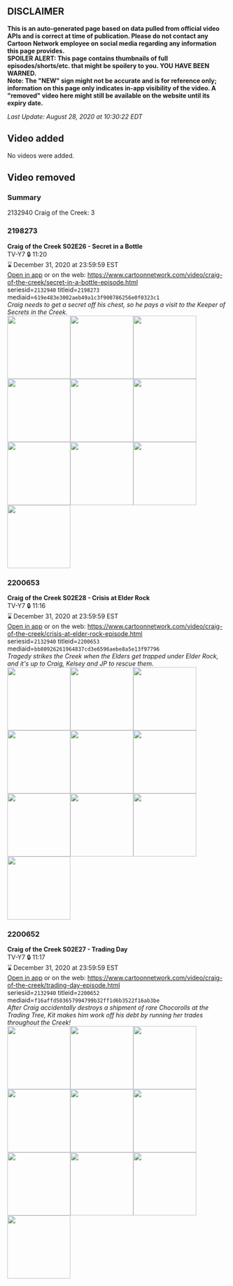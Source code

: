 ## DISCLAIMER
**This is an auto-generated page based on data pulled from official video APIs and is correct at time of publication. Please do not contact any Cartoon Network employee on social media regarding any information this page provides.**  
**SPOILER ALERT: This page contains thumbnails of full episodes/shorts/etc. that might be spoilery to you. YOU HAVE BEEN WARNED.**  
**Note: The "NEW" sign might not be accurate and is for reference only; information on this page only indicates in-app visibility of the video. A "removed" video here might still be available on the website until its expiry date.**  

_Last Update: August 28, 2020 at 10:30:22 EDT_
## Video added
No videos were added.  
## Video removed
### Summary
2132940 Craig of the Creek: 3  
### 2198273
**Craig of the Creek S02E26 - Secret in a Bottle**  
TV-Y7 🔒 11:20  
⌛ December 31, 2020 at 23:59:59 EST  
[Open in app](https://tinyurl.com/y77nh4zk) or on the web: https://www.cartoonnetwork.com/video/craig-of-the-creek/secret-in-a-bottle-episode.html  
seriesid=`2132940` titleid=`2198273` mediaid=`619e483e3002aeb49a1c3f900786256e0f0323c1`  
_Craig needs to get a secret off his chest, so he pays a visit to the Keeper of Secrets in the Creek._  
<a href="https://s3.amazonaws.com/cartoonorchestrator/2198273_001_1280x720.jpg"><img src="https://s3.amazonaws.com/cartoonorchestrator/2198273_001_640x360.jpg" height="144px" /></a><a href="https://s3.amazonaws.com/cartoonorchestrator/2198273_002_1280x720.jpg"><img src="https://s3.amazonaws.com/cartoonorchestrator/2198273_002_640x360.jpg" height="144px" /></a><a href="https://s3.amazonaws.com/cartoonorchestrator/2198273_003_1280x720.jpg"><img src="https://s3.amazonaws.com/cartoonorchestrator/2198273_003_640x360.jpg" height="144px" /></a><a href="https://s3.amazonaws.com/cartoonorchestrator/2198273_004_1280x720.jpg"><img src="https://s3.amazonaws.com/cartoonorchestrator/2198273_004_640x360.jpg" height="144px" /></a><a href="https://s3.amazonaws.com/cartoonorchestrator/2198273_005_1280x720.jpg"><img src="https://s3.amazonaws.com/cartoonorchestrator/2198273_005_640x360.jpg" height="144px" /></a><a href="https://s3.amazonaws.com/cartoonorchestrator/2198273_006_1280x720.jpg"><img src="https://s3.amazonaws.com/cartoonorchestrator/2198273_006_640x360.jpg" height="144px" /></a><a href="https://s3.amazonaws.com/cartoonorchestrator/2198273_007_1280x720.jpg"><img src="https://s3.amazonaws.com/cartoonorchestrator/2198273_007_640x360.jpg" height="144px" /></a><a href="https://s3.amazonaws.com/cartoonorchestrator/2198273_008_1280x720.jpg"><img src="https://s3.amazonaws.com/cartoonorchestrator/2198273_008_640x360.jpg" height="144px" /></a><a href="https://s3.amazonaws.com/cartoonorchestrator/2198273_009_1280x720.jpg"><img src="https://s3.amazonaws.com/cartoonorchestrator/2198273_009_640x360.jpg" height="144px" /></a><a href="https://s3.amazonaws.com/cartoonorchestrator/2198273_010_1280x720.jpg"><img src="https://s3.amazonaws.com/cartoonorchestrator/2198273_010_640x360.jpg" height="144px" /></a>
### 2200653
**Craig of the Creek S02E28 - Crisis at Elder Rock**  
TV-Y7 🔒 11:16  
⌛ December 31, 2020 at 23:59:59 EST  
[Open in app](https://tinyurl.com/y8p9sher) or on the web: https://www.cartoonnetwork.com/video/craig-of-the-creek/crisis-at-elder-rock-episode.html  
seriesid=`2132940` titleid=`2200653` mediaid=`bb80926261964837cd3e6596aebe8a5e13f97796`  
_Tragedy strikes the Creek when the Elders get trapped under Elder Rock, and it's up to Craig, Kelsey and JP to rescue them._  
<a href="https://s3.amazonaws.com/cartoonorchestrator/2200653_001_1280x720.jpg"><img src="https://s3.amazonaws.com/cartoonorchestrator/2200653_001_640x360.jpg" height="144px" /></a><a href="https://s3.amazonaws.com/cartoonorchestrator/2200653_002_1280x720.jpg"><img src="https://s3.amazonaws.com/cartoonorchestrator/2200653_002_640x360.jpg" height="144px" /></a><a href="https://s3.amazonaws.com/cartoonorchestrator/2200653_003_1280x720.jpg"><img src="https://s3.amazonaws.com/cartoonorchestrator/2200653_003_640x360.jpg" height="144px" /></a><a href="https://s3.amazonaws.com/cartoonorchestrator/2200653_004_1280x720.jpg"><img src="https://s3.amazonaws.com/cartoonorchestrator/2200653_004_640x360.jpg" height="144px" /></a><a href="https://s3.amazonaws.com/cartoonorchestrator/2200653_005_1280x720.jpg"><img src="https://s3.amazonaws.com/cartoonorchestrator/2200653_005_640x360.jpg" height="144px" /></a><a href="https://s3.amazonaws.com/cartoonorchestrator/2200653_006_1280x720.jpg"><img src="https://s3.amazonaws.com/cartoonorchestrator/2200653_006_640x360.jpg" height="144px" /></a><a href="https://s3.amazonaws.com/cartoonorchestrator/2200653_007_1280x720.jpg"><img src="https://s3.amazonaws.com/cartoonorchestrator/2200653_007_640x360.jpg" height="144px" /></a><a href="https://s3.amazonaws.com/cartoonorchestrator/2200653_008_1280x720.jpg"><img src="https://s3.amazonaws.com/cartoonorchestrator/2200653_008_640x360.jpg" height="144px" /></a><a href="https://s3.amazonaws.com/cartoonorchestrator/2200653_009_1280x720.jpg"><img src="https://s3.amazonaws.com/cartoonorchestrator/2200653_009_640x360.jpg" height="144px" /></a><a href="https://s3.amazonaws.com/cartoonorchestrator/2200653_010_1280x720.jpg"><img src="https://s3.amazonaws.com/cartoonorchestrator/2200653_010_640x360.jpg" height="144px" /></a>
### 2200652
**Craig of the Creek S02E27 - Trading Day**  
TV-Y7 🔒 11:17  
⌛ December 31, 2020 at 23:59:59 EST  
[Open in app](https://tinyurl.com/y7bwwlaf) or on the web: https://www.cartoonnetwork.com/video/craig-of-the-creek/trading-day-episode.html  
seriesid=`2132940` titleid=`2200652` mediaid=`f16affd503657994799b32ff1d6b3522f16ab3be`  
_After Craig accidentally destroys a shipment of rare Chocorolls at the Trading Tree, Kit makes him work off his debt by running her trades throughout the Creek!_  
<a href="https://s3.amazonaws.com/cartoonorchestrator/2200652_001_1280x720.jpg"><img src="https://s3.amazonaws.com/cartoonorchestrator/2200652_001_640x360.jpg" height="144px" /></a><a href="https://s3.amazonaws.com/cartoonorchestrator/2200652_002_1280x720.jpg"><img src="https://s3.amazonaws.com/cartoonorchestrator/2200652_002_640x360.jpg" height="144px" /></a><a href="https://s3.amazonaws.com/cartoonorchestrator/2200652_003_1280x720.jpg"><img src="https://s3.amazonaws.com/cartoonorchestrator/2200652_003_640x360.jpg" height="144px" /></a><a href="https://s3.amazonaws.com/cartoonorchestrator/2200652_004_1280x720.jpg"><img src="https://s3.amazonaws.com/cartoonorchestrator/2200652_004_640x360.jpg" height="144px" /></a><a href="https://s3.amazonaws.com/cartoonorchestrator/2200652_005_1280x720.jpg"><img src="https://s3.amazonaws.com/cartoonorchestrator/2200652_005_640x360.jpg" height="144px" /></a><a href="https://s3.amazonaws.com/cartoonorchestrator/2200652_006_1280x720.jpg"><img src="https://s3.amazonaws.com/cartoonorchestrator/2200652_006_640x360.jpg" height="144px" /></a><a href="https://s3.amazonaws.com/cartoonorchestrator/2200652_007_1280x720.jpg"><img src="https://s3.amazonaws.com/cartoonorchestrator/2200652_007_640x360.jpg" height="144px" /></a><a href="https://s3.amazonaws.com/cartoonorchestrator/2200652_008_1280x720.jpg"><img src="https://s3.amazonaws.com/cartoonorchestrator/2200652_008_640x360.jpg" height="144px" /></a><a href="https://s3.amazonaws.com/cartoonorchestrator/2200652_009_1280x720.jpg"><img src="https://s3.amazonaws.com/cartoonorchestrator/2200652_009_640x360.jpg" height="144px" /></a><a href="https://s3.amazonaws.com/cartoonorchestrator/2200652_010_1280x720.jpg"><img src="https://s3.amazonaws.com/cartoonorchestrator/2200652_010_640x360.jpg" height="144px" /></a>
